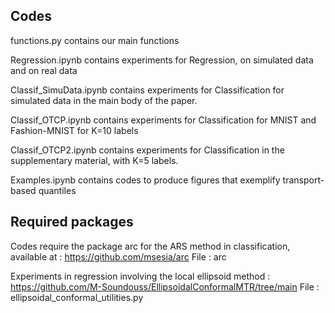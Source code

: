 

## Codes

functions.py contains our main functions 

Regression.ipynb contains experiments for Regression, on simulated data and on real data

Classif_SimuData.ipynb contains experiments for Classification for simulated data in the main body of the paper.

Classif_OTCP.ipynb contains experiments for Classification for MNIST and Fashion-MNIST for K=10 labels 

Classif_OTCP2.ipynb contains experiments for Classification in the supplementary material, with K=5 labels. 

Examples.ipynb contains codes to produce figures that exemplify transport-based quantiles 


## Required packages 

Codes require the package arc for the ARS method in classification, available at : https://github.com/msesia/arc 
File : arc 

Experiments in regression involving the local ellipsoid method :  https://github.com/M-Soundouss/EllipsoidalConformalMTR/tree/main
File : ellipsoidal_conformal_utilities.py

